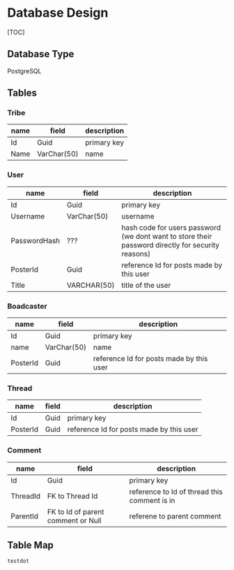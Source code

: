 # Database Design
[TOC]

## Database Type 
PostgreSQL

## Tables
### Tribe
|name|field|description|
|---|---|---|
|Id|Guid|primary key|
|Name|VarChar(50)|name|

### User
|name|field|description|
|---|---|---|
|Id|Guid|primary key|
|Username|VarChar(50)|username|
|PasswordHash|???|hash code for users password (we dont want to store their password directly for security reasons)|
|PosterId|Guid|reference Id for posts made by this user| 
|Title|VARCHAR(50)|title of the user|

### Boadcaster 
|name|field|description|
|---|---|---|
|Id|Guid|primary key|
|name|VarChar(50)|name|
|PosterId|Guid|reference Id for posts made by this user|


### Thread
|name|field|description|
|---|---|---|
|Id|Guid|primary key|
|PosterId|Guid|reference Id for posts made by this user|

### Comment
|name|field|description|
|---|---|---|
|Id|Guid|primary key|
|ThreadId|FK to Thread Id| reference to Id of thread this comment is in|
|ParentId|FK to Id of parent comment or Null|referene to parent comment|


## Table Map
```puml
testdot
```